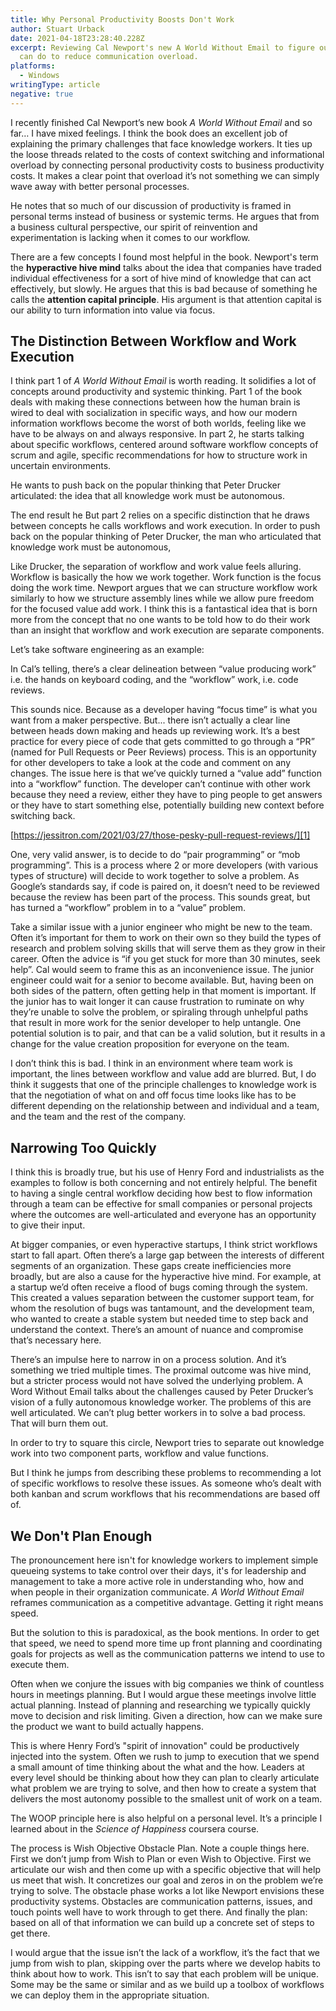 ```yaml
---
title: Why Personal Productivity Boosts Don't Work
author: Stuart Urback
date: 2021-04-18T23:28:40.228Z
excerpt: Reviewing Cal Newport's new A World Without Email to figure out what we
  can do to reduce communication overload.
platforms:
  - Windows
writingType: article
negative: true
---
```

I recently finished Cal Newport’s new book _A World Without Email_ and so far… I have mixed feelings. I think the book does an excellent job of explaining the primary challenges that face knowledge workers. It ties up the loose threads related to the costs of context switching and informational overload by connecting personal productivity costs to business productivity costs. It makes a clear point that overload it’s not something we can simply wave away with better personal processes.

He notes that so much of our discussion of productivity is framed in personal terms instead of business or systemic terms. He argues that from a business cultural perspective, our spirit of reinvention and experimentation is lacking when it comes to our workflow.


There are a few concepts I found most helpful in the book. Newport's term the **hyperactive hive mind** talks about the idea that companies have traded individual effectiveness for a sort of hive mind of knowledge that can act effectively, but slowly. He argues that this is bad because of something he calls the **attention capital principle**. His argument is that attention capital is our ability to turn information into value via focus.



## The Distinction Between Workflow and Work Execution 

I think part 1 of _A World Without Email_ is worth reading. It solidifies a lot of concepts around productivity and systemic thinking. Part 1 of the book deals with making these connections between how the human brain is wired to deal with socialization in specific ways, and how our modern information workflows become the worst of both worlds, feeling like we have to be always on and always responsive. In part 2, he starts talking about specific workflows, centered around software workflow concepts of scrum and agile, specific recommendations for how to structure work in uncertain environments. 

He wants to push back on the popular thinking that Peter Drucker articulated: the idea that all knowledge work must be autonomous. 

The end result he  But part 2 relies on a specific distinction that he draws between concepts he calls workflows and work execution.  In order to push back on the popular thinking of Peter Drucker, the man who articulated that knowledge work must be autonomous, 


Like Drucker, the separation of workflow and work value feels alluring. Workflow is basically the how we work together. Work function is the focus doing the work time. Newport argues that we can structure workflow work similarly to how we structure assembly lines while we allow pure freedom for the focused value add work. I think this is a fantastical idea that is born more from the concept that no one wants to be told how to do their work than an insight that workflow and work execution are separate components.

Let’s take software engineering as an example:

In Cal’s telling, there’s a clear delineation between “value producing work” i.e. the hands on keyboard coding, and the “workflow” work, i.e. code reviews. 

This sounds nice. Because as a developer having “focus time” is what you want from a maker perspective. But... there isn’t actually a clear line between heads down making and heads up reviewing work. It’s a best practice for every piece of code that gets committed to go through a “PR” (named for Pull Requests or Peer Reviews) process. This is an opportunity for other developers to take a look at the code and comment on any changes. The issue here is that we’ve quickly turned a “value add” function into a “workflow” function. The developer can’t continue with other work because they need a review, either they have to ping people to get answers or they have to start something else, potentially building new context before switching back. 

[https://jessitron.com/2021/03/27/those-pesky-pull-request-reviews/][1]

One, very valid answer, is to decide to do “pair programming” or “mob programming”. This is a process where 2 or more developers (with various types of structure) will decide to work together to solve a problem. As Google’s standards say, if code is paired on, it doesn’t need to be reviewed because the review has been part of the process. This sounds great, but has turned a “workflow” problem in to a “value” problem. 

Take a similar issue with a junior engineer who might be new to the team. Often it’s important for them to work on their own so they build the types of research and problem solving skills that will serve them as they grow in their career. Often the advice is “if you get stuck for more than 30 minutes, seek help”. Cal would seem to frame this as an inconvenience issue. The junior engineer could wait for a senior to become available. But, having been on both sides of the pattern, often getting help in that moment is important. If the junior has to wait longer it can cause frustration to ruminate on why they’re unable to solve the problem, or spiraling through unhelpful paths that result in more work for the senior developer to help untangle. One potential solution is to pair, and that can be a valid solution, but it results in a change for the value creation proposition for everyone on the team.

I don’t think this is bad. I think in an environment where team work is important, the lines between workflow and value add are blurred. But, I do think it suggests that one of the principle challenges to knowledge work is that the negotiation of what on and off focus time looks like has to be different depending on the relationship between and individual and a team, and the team and the rest of the company. 


[1]:	https://jessitron.com/2021/03/27/those-pesky-pull-request-reviews/

## Narrowing Too Quickly



I think this is broadly true, but his use of Henry Ford and industrialists as the examples to follow is both concerning and not entirely helpful. The benefit to having a single central workflow deciding how best to flow information through a team can be effective for small companies or personal projects where the outcomes are well-articulated and everyone has an opportunity to give their input. 

At bigger companies, or even hyperactive startups, I think strict workflows start to fall apart. Often there’s a large gap between the interests of different segments of an organization. These gaps create inefficiencies more broadly, but are also a cause for the hyperactive hive mind. For example, at a startup we’d often receive a flood of bugs coming through the system. This created a values separation between the customer support team, for whom the resolution of bugs was tantamount, and the development team, who wanted to create a stable system but needed time to step back and understand the context. There’s an amount of nuance and compromise that’s necessary here.

There’s an impulse here to narrow in on a process solution. And it’s something we tried multiple times. The proximal outcome was hive mind, but a stricter process would not have solved the underlying problem. A Word Without Email talks about the challenges caused by Peter Drucker’s vision of a fully autonomous knowledge worker. The problems of this are well articulated. We can’t plug better workers in to solve a bad process. That will burn them out. 

In order to try to square this circle, Newport tries to separate out knowledge work into two component parts, workflow and value functions.

But I think he jumps from describing these problems to recommending a lot of specific workflows to resolve these issues. As someone who’s dealt with both kanban and scrum workflows that his recommendations are based off of.

## We Don't Plan Enough

The pronouncement here isn't for knowledge workers to implement simple queueing systems to take control over their days, it's for leadership and management to take a more active role in understanding who, how and when people in their organization communicate. _A World Without Email_ reframes communication as a competitive advantage. Getting it right means speed. 

But the solution to this is paradoxical, as the book mentions. In order to get that speed, we need to spend more time up front planning and coordinating goals for projects as well as the communication patterns we intend to use to execute them. 

Often when we conjure the issues with big companies we think of countless hours in meetings planning. But I would argue these meetings involve little actual planning. Instead of planning and researching we typically quickly move to decision and risk limiting. Given a direction, how can we make sure the product we want to build actually happens. 

This is where Henry Ford’s "spirit of innovation" could be productively injected into the system. Often we rush to jump to execution that we spend a small amount of time thinking about the what and the how. Leaders at every level should be thinking about how they can plan to clearly articulate what problem we are trying to solve, and then how to create a system that delivers the most autonomy possible to the smallest unit of work on a team.

The WOOP principle here is also helpful on a personal level. It’s a principle I learned about in the _Science of Happiness_ coursera course. 

The process is Wish Objective Obstacle Plan. Note a couple things here. First we don’t jump from Wish to Plan or even Wish to Objective. First we articulate our wish and then come up with a specific objective that will help us meet that wish. It concretizes our goal and zeros in on the problem we’re trying to solve. The obstacle phase works a lot like Newport envisions these productivity systems. Obstacles are communication patterns, issues, and touch points well have to work through to get there. And finally the plan: based on all of that information we can build up a concrete set of steps to get there.

I would argue that the issue isn’t the lack of a workflow, it’s the fact that we jump from wish to plan, skipping over the parts where we develop habits to think about how to work. This isn’t to say that each problem will be unique. Some may be the same or similar and as we build up a toolbox of workflows we can deploy them in the appropriate situation. 
